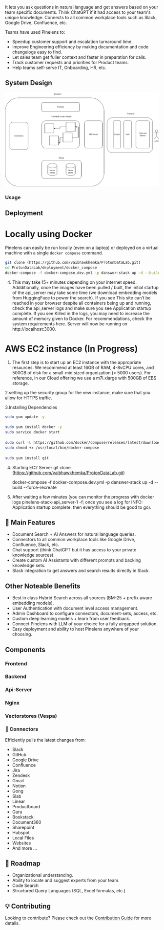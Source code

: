 It lets you ask questions in natural language and get
answers based on your team specific documents. Think ChatGPT if it had access to your team's unique
knowledge. Connects to all common workplace tools such as Slack, Google Drive, Confluence, etc.

Teams have used Pinelens to:
- Speedup customer support and escalation turnaround time.
- Improve Engineering efficiency by making documentation and code changelogs easy to find.
- Let sales team get fuller context and faster in preparation for calls.
- Track customer requests and priorities for Product teams.
- Help teams self-serve IT, Onboarding, HR, etc.

## System Design
![System Design](https://github.com/vaibhawkhemka/ProtonDataLab/blob/main/System-Design.png?raw=true)

<h3>Usage</h3>

## Deployment

# Locally using Docker

Pinelens can easily be run locally (even on a laptop) or deployed on a virtual machine with a single
`docker compose` command. 
```bash
git clone (https://github.com/vaibhawkhemka/ProtonDataLab.git)
cd ProtonDataLab/deployment/docker_compose
docker-compose -f docker-compose.dev.yml -p danswer-stack up -d --build --force-recreate
```
4. This may take 15+ minutes depending on your internet speed.
Addditionally, once the images have been pulled / built, the initial startup of the api_server may take some time (we download embedding models from HuggingFace to power the search). If you see This site can’t be reached in your browser despite all containers being up and running, check the api_server logs and make sure you see Application startup complete.
If you see Killed in the logs, you may need to increase the amount of memory given to Docker. For recommendations, check the system requirements here.
Server will now be running on http://localhost:3000.

# AWS EC2 instance (In Progress)

1. The first step is to start up an EC2 instance with the appropriate resources. We recommend at least 16GB of RAM, 4-8vCPU cores, and 500GB of disk for a small-mid sized organization (< 5000 users). For reference, in our Cloud offering we use a m7i.xlarge with 500GB of EBS storage.

2.setting up the security group for the new instance, make sure that you allow for HTTPS traffic.

3.Installing Dependencies <br>

   ```bash
   sudo yum update -y
   
   sudo yum install docker -y
   sudo service docker start
   
   sudo curl -L https://github.com/docker/compose/releases/latest/download/docker-compose-$(uname -s)-$(uname -m) -o /usr/local/bin/docker-compose
   sudo chmod +x /usr/local/bin/docker-compose
   
   sudo yum install git
   ```
4. Starting EC2 Server
   git clone (https://github.com/vaibhawkhemka/ProtonDataLab.git)

   docker-compose -f docker-compose.dev.yml -p danswer-stack up -d --build --force-recreate

5. After waiting a few minutes (you can monitor the progress with docker logs pinelens-stack-api_server-1 -f; once you see a log for INFO: Application startup complete. then everything should be good to go).

## 💃 Main Features 
* Document Search + AI Answers for natural language queries.
* Connectors to all common workplace tools like Google Drive, Confluence, Slack, etc.
* Chat support (think ChatGPT but it has access to your private knowledge sources).
* Create custom AI Assistants with different prompts and backing knowledge sets.
* Slack integration to get answers and search results directly in Slack.


## Other Noteable Benefits 
* Best in class Hybrid Search across all sources (BM-25 + prefix aware embedding models).
* User Authentication with document level access management.
* Admin Dashboard to configure connectors, document-sets, access, etc.
* Custom deep learning models + learn from user feedback.
* Connect Pinelens with LLM of your choice for a fully airgapped solution.
* Easy deployment and ability to host Pinelens anywhere of your choosing.

## Components
### Frontend
### Backend
### Api-Server
### Nginx
### Vectorstores (Vespa)
### 🔌 Connectors
Efficiently pulls the latest changes from:
  * Slack
  * GitHub
  * Google Drive
  * Confluence
  * Jira
  * Zendesk
  * Gmail
  * Notion
  * Gong
  * Slab
  * Linear
  * Productboard
  * Guru
  * Bookstack
  * Document360
  * Sharepoint
  * Hubspot
  * Local Files
  * Websites
  * And more ...

## 🚧 Roadmap
* Organizational understanding.
* Ability to locate and suggest experts from your team.
* Code Search
* Structured Query Languages (SQL, Excel formulas, etc.)

## 💡 Contributing
Looking to contribute? Please check out the [Contribution Guide](CONTRIBUTING.md) for more details.
